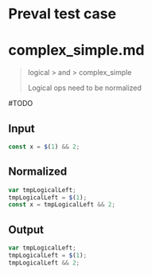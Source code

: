 # Preval test case

# complex_simple.md

> logical > and > complex_simple
>
> Logical ops need to be normalized

#TODO

## Input

`````js filename=intro
const x = $(1) && 2;
`````

## Normalized

`````js filename=intro
var tmpLogicalLeft;
tmpLogicalLeft = $(1);
const x = tmpLogicalLeft && 2;
`````

## Output

`````js filename=intro
var tmpLogicalLeft;
tmpLogicalLeft = $(1);
tmpLogicalLeft && 2;
`````
